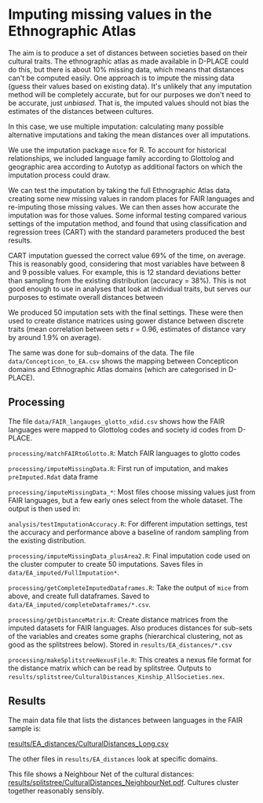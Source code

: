# Imputing missing values in the Ethnographic Atlas

The aim is to produce a set of distances between societies based on their cultural traits.  The ethnographic atlas as made available in D-PLACE could do this, but there is about 10% missing data, which means that distances can't be computed easily.  One approach is to impute the missing data (guess their values based on existing data).  It's unlikely that any imputation method will be completely accurate, but for our purposes we don't need to be accurate, just *unbiased*.  That is, the imputed values should not bias the estimates of the distances between cultures.

In this case, we use multiple imputation: calculating many possible alternative imputations and taking the mean distances over all imputations.  

We use the imputation package `mice` for R.  To account for historical relationships, we included language family according to Glottolog and geographic area according to Autotyp as additional factors on which the imputation process could draw.  

We can test the imputation by taking the full Ethnographic Atlas data, creating some new missing values in random places for FAIR languages and re-imputing those missing values.  We can then asses how accurate the imputation was for those values.  Some informal testing compared various settings of the imputation method, and found that using classification and regression trees (CART) with the standard parameters produced the best results.  

CART imputation guessed the correct value 69% of the time, on average.  This is reasonably good, considering that most variables have between 8 and 9 possible values.  For example, this is 12 standard deviations better than sampling from the existing distribution (accuracy = 38%).  This is not good enough to use in analyses that look at individual traits, but serves our purposes to estimate overall distances between 

We produced 50 imputation sets with the final settings.  These were then used to create distance matrices using gower distance between discrete traits (mean correlation between sets r = 0.96, estimates of distance vary by around 1.9% on average).

The same was done for sub-domains of the data.  The file `data/Concepticon_to_EA.csv` shows the mapping between Concepticon domains and Ethnographic Atlas domains (which are categorised in D-PLACE).

## Processing

The file `data/FAIR_langauges_glotto_xdid.csv` shows how the FAIR languages were mapped to Glottolog codes and society id codes from D-PLACE.

`processing/matchFAIRtoGlotto.R`: Match FAIR languages to glotto codes

`processing/imputeMissingData.R`: First run of imputation, and makes `preImputed.Rdat` data frame

`processing/imputeMissingData_*`: Most files choose missing values just from FAIR languages, but a few early ones select from the whole dataset.  The output is then used in:

`analysis/testImputationAccuracy.R`:  For different imputation settings, test the accuracy and performance above a baseline of random sampling from the existing distribution.

`processing/imputeMissingData_plusArea2.R`: Final imputation code used on the cluster computer to create 50 imputations.  Saves files in `data/EA_imputed/FullImputation*`.

`processing/getCompleteImputedDataframes.R`: Take the output of `mice` from above, and create full dataframes.  Saved to `data/EA_imputed/completeDataframes/*.csv`.

`processing/getDistanceMatrix.R`:  Create distance matrices from the imputed datasets for FAIR languages.  Also produces distances for sub-sets of the variables and creates some graphs (hierarchical clustering, not as good as the splitstrees below).  Stored in `results/EA_distances/*.csv`

`processing/makeSplitstreeNexusFile.R`:  This creates a nexus file format for the distance matrix which can be read by splitstree.  Outputs to `results/splitstree/CulturalDistances_Kinship_AllSocieties.nex`.



## Results

The main data file that lists the distances between languages in the FAIR sample is: 

[results/EA_distances/CulturalDistances_Long.csv](https://github.com/seannyD/ImputeEACulturalDifferences/blob/master/results/EA_distances/CulturalDistances_Long.csv)

The other files in `results/EA_distances` look at specific domains.

This file shows a Neighbour Net of the cultural distances:
[results/splitstree/CulturalDistances_NeighbourNet.pdf](https://github.com/seannyD/ImputeEACulturalDifferences/blob/master/results/splitstree/CulturalDistances_NeighbourNet.pdf).  Cultures cluster together reasonably sensibly.